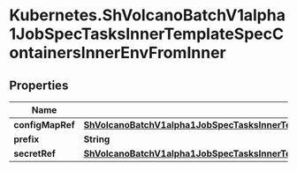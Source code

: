 # Kubernetes.ShVolcanoBatchV1alpha1JobSpecTasksInnerTemplateSpecContainersInnerEnvFromInner

## Properties

Name | Type | Description | Notes
------------ | ------------- | ------------- | -------------
**configMapRef** | [**ShVolcanoBatchV1alpha1JobSpecTasksInnerTemplateSpecContainersInnerEnvFromInnerConfigMapRef**](ShVolcanoBatchV1alpha1JobSpecTasksInnerTemplateSpecContainersInnerEnvFromInnerConfigMapRef.md) |  | [optional] 
**prefix** | **String** |  | [optional] 
**secretRef** | [**ShVolcanoBatchV1alpha1JobSpecTasksInnerTemplateSpecContainersInnerEnvFromInnerConfigMapRef**](ShVolcanoBatchV1alpha1JobSpecTasksInnerTemplateSpecContainersInnerEnvFromInnerConfigMapRef.md) |  | [optional] 


